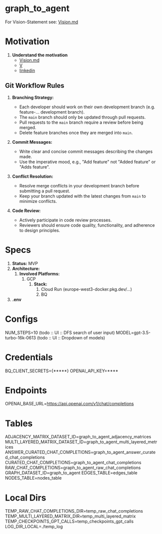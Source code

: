 # graph_to_agent

For Vision-Statement see: [Vision.md](READ_ME%2FVision.md)

# Motivation
1. **Understand the motivation**
    - [Vision.md](READ_ME%2FVision.md)
    - [V](https://cv-gieklps3ea-uc.a.run.app/graph_to_agent_normative_approach)
    - [linkedin](https://www.linkedin.com/...)


## Git Workflow Rules

1. **Branching Strategy:**
    - Each developer should work on their own development branch (e.g. feature-... development branch).
    - The `main` branch should only be updated through pull requests.
    - Pull requests to the `main` branch require a review before being merged.
    - Delete feature branches once they are merged into `main`.

2. **Commit Messages:**
    - Write clear and concise commit messages describing the changes made.
    - Use the imperative mood, e.g., "Add feature" not "Added feature" or "Adds feature".

3. **Conflict Resolution:**
    - Resolve merge conflicts in your development branch before submitting a pull request.
    - Keep your branch updated with the latest changes from `main` to minimize conflicts.

4. **Code Review:**
    - Actively participate in code review processes.
    - Reviewers should ensure code quality, functionality, and adherence to design principles.

# Specs

1. **Status:** MVP
2. **Architecture:**
    1. **Involved Platforms:**
        1. GCP
            1. **Stack:**
                1. Cloud Run (europe-west3-docker.pkg.dev/...)
                2. BQ
4. **.env**

# Configs
NUM_STEPS=10 (todo :: UI :: DFS search of user input)
MODEL=gpt-3.5-turbo-16k-0613 (todo :: UI :: Dropdown of models)


# Credentials
BQ_CLIENT_SECRETS={*****}
OPENAI_API_KEY=****

# Endpoints

OPENAI_BASE_URL=https://api.openai.com/v1/chat/completions

# Tables
ADJACENCY_MATRIX_DATASET_ID=graph_to_agent_adjacency_matrices
MULTI_LAYERED_MATRIX_DATASET_ID=graph_to_agent_multi_layered_metrices
ANSWER_CURATED_CHAT_COMPLETIONS=graph_to_agent_answer_curated_chat_completions
CURATED_CHAT_COMPLETIONS=graph_to_agent_chat_completions
RAW_CHAT_COMPLETIONS=graph_to_agent_raw_chat_completions
GRAPH_DATASET_ID=graph_to_agent
EDGES_TABLE=edges_table
NODES_TABLE=nodes_table

# Local Dirs
TEMP_RAW_CHAT_COMPLETIONS_DIR=temp_raw_chat_completions
TEMP_MULTI_LAYERED_MATRIX_DIR=temp_multi_layered_matrix
TEMP_CHECKPOINTS_GPT_CALLS=temp_checkpoints_gpt_calls
LOG_DIR_LOCAL=./temp_log




